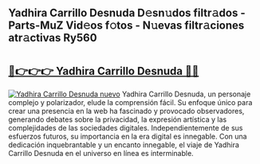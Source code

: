 ## Yadhira Carrillo Desnuda D𝚎sn𝚞dos filtr𝚊dos - Parts-MuZ Vid𝚎os f𝚘tos - N𝚞evas filtr𝚊ciones atr𝚊ctivas Ry560

# <h2><a href="http://mbaq8i.tromn.icu/?c=Yadhira+Carrillo+Desnuda">🔗👉👉👉 Yadhira Carrillo Desnuda 🔗🔗</a></h2>

[![Yadhira Carrillo Desnuda nuevo](https://i.imgur.com/pEAQMta.gif)](http://mbaq8i.tromn.icu/?c=Yadhira+Carrillo+Desnuda)
Yadhira Carrillo Desnuda, un personaje complejo y polarizador, elude la comprensión fácil. Su enfoque único para crear una presencia en la web ha fascinado y provocado observadores, generando debates sobre la privacidad, la expresión artística y las complejidades de las sociedades digitales. Independientemente de sus esfuerzos futuros, su importancia en la era digital es innegable. Con una dedicación inquebrantable y un encanto innegable, el viaje de Yadhira Carrillo Desnuda en el universo en línea es interminable.
